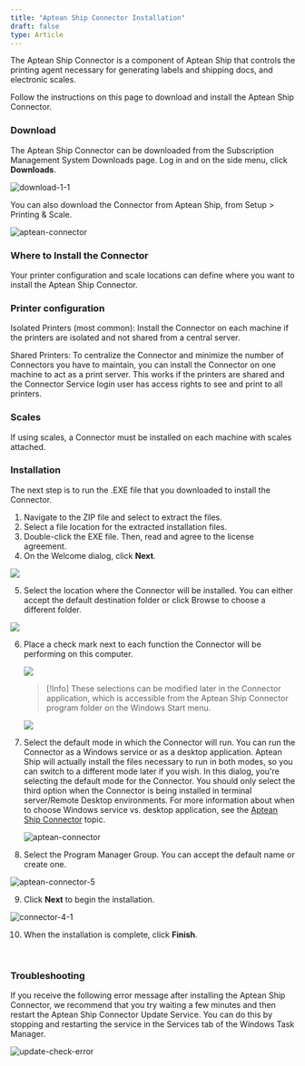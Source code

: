```yaml
---
title: "Aptean Ship Connector Installation"
draft: false
type: Article
---
```


The Aptean Ship Connector is a component of Aptean Ship that controls the printing agent necessary for generating labels and shipping docs, and electronic scales.

Follow the instructions on this page to download and install the Aptean Ship Connector.

### Download

The Aptean Ship Connector can be downloaded from the Subscription Management System Downloads page. Log in and on the side menu, click **Downloads**.

![download-1-1](assets/images/cloud-download-1-1.png)

You can also download the Connector from Aptean Ship, from Setup > Printing & Scale.

![aptean-connector](assets/images/aptean-connector-67.png)

### Where to Install the Connector

Your printer configuration and scale locations can define where you want to install the Aptean Ship Connector.

### Printer configuration

Isolated Printers (most common): Install the Connector on each machine if the printers are isolated and not shared from a central server.

Shared Printers: To centralize the Connector and minimize the number of Connectors you have to maintain, you can install the Connector on one machine to act as a print server. This works if the printers are shared and the Connector Service login user has access rights to see and print to all printers.

### Scales

If using scales, a Connector must be installed on each machine with scales attached.

### Installation


The next step is to run the .EXE file that you downloaded to install the Connector.
1. Navigate to the ZIP file and select to extract the files.
2. Select a file location for the extracted installation files.
3. Double-click the EXE file. Then, read and agree to the license agreement.
4. On the Welcome dialog, click **Next**.

![](assets/images/aptean-connector-1.png)

5. Select the location where the Connector will be installed. You can either accept the default destination folder or click Browse to choose a different folder.

![](assets/images/aptean-connector-2.png)

6. Place a check mark next to each function the Connector will be performing on this computer.

    ![](assets/images/aptean-connector-3.png)

    >[!Info] These selections can be modified later in the Connector application, which is accessible from the Aptean Ship Connector program folder on the Windows Start menu.

    ![](assets/images/aptean-connector-7.png)

7. Select the default mode in which the Connector will run. You can run the Connector as a Windows service or as a desktop application. Aptean Ship will actually install the files necessary to run in both modes, so you can switch to a different mode later if you wish. In this dialog, you're selecting the default mode for the Connector.
You should only select the third option when the Connector is being installed in terminal server/Remote Desktop environments.
For more information about when to choose Windows service vs. desktop application, see the [Aptean Ship Connector](aptean-ship-connector.md) topic.

    ![aptean-connector](assets/images/aptean-connector-4.png)

8. Select the Program Manager Group. You can accept the default name or create one.

![aptean-connector-5](assets/images/aptean-connector-5.png)

9. Click **Next** to begin the installation.

![connector-4-1](assets/images/aptean-connector-4-1.png)

10. When the installation is complete, click **Finish**.

 
### Troubleshooting


If you receive the following error message after installing the Aptean Ship Connector, we recommend that you try waiting a few minutes and then restart the Aptean Ship Connector Update Service. You can do this by stopping and restarting the service in the Services tab of the Windows Task Manager.

![update-check-error](assets/images/aptean-Ship-Connector-Update-Check-Error-1.png)
